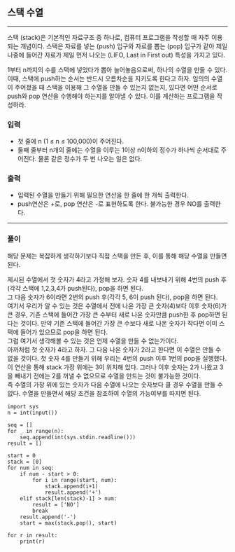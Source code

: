 ## 스택 수열

------

스택 (stack)은 기본적인 자료구조 중 하나로, 컴퓨터 프로그램을 작성할 때 자주 이용되는 개념이다. 스택은 자료를 넣는 (push) 입구와 자료를 뽑는 (pop) 입구가 같아 제일 나중에 들어간 자료가 제일 먼저 나오는 (LIFO, Last in First out) 특성을 가지고 있다.

1부터 n까지의 수를 스택에 넣었다가 뽑아 늘어놓음으로써, 하나의 수열을 만들 수 있다. 이때, 스택에 push하는 순서는 반드시 오름차순을 지키도록 한다고 하자. 임의의 수열이 주어졌을 때 스택을 이용해 그 수열을 만들 수 있는지 없는지, 있다면 어떤 순서로 push와 pop 연산을 수행해야 하는지를 알아낼 수 있다. 이를 계산하는 프로그램을 작성하라.

### 입력

- 첫 줄에 n (1 ≤ n ≤ 100,000)이 주어진다. 
- 둘째 줄부터 n개의 줄에는 수열을 이루는 1이상 n이하의 정수가 하나씩 순서대로 주어진다. 물론 같은 정수가 두 번 나오는 일은 없다.

### 출력

- 입력된 수열을 만들기 위해 필요한 연산을 한 줄에 한 개씩 출력한다. 
- push연산은 +로, pop 연산은 -로 표현하도록 한다. 불가능한 경우 NO를 출력한다.

------

### 풀이

해당 문제는 복잡하게 생각하기보다 직접 스택을 만든 후, 이를 통해 해당 수열을 만들면 된다.  

제시된 수열에서 첫 숫자가 4라고 가정해 보자. 숫자 4를 내보내기 위해 4번의 push 후(각각 스택에 1,2,3,4가 push된다), pop을 하면 된다.  
그 다음 숫자가 6이라면 2번의 push 후(각각 5, 6이 push 된다), pop을 하면 된다.  
여기서 우리가 알 수 있는 것은 수열에서 전에 나온 가장 큰 숫자(4)보다 이후 숫자(6)가 큰 경우, 기존 스택에 들어간 가장 큰 수부터 새로 나온 숫자만큼 push한 후 pop하면 된다는 것이다. 만약 기존 스택에 들어간 가장 큰 수보다 새로 나온 숫자가 작다면 이미 스택에 들어가 있으므로 pop을 하면 된다.  
그럼 여기서 생각해볼 수 있는 것은 언제 수열을 만들 수 없는가이다.  
아까처럼 첫 숫자가 4라고 하자. 그 다음 나온 숫자가 2라고 한다면 이 수열은 만들 수 없을 것이다. 첫 숫자 4를 만들기 위해 우리는 4번의 push 이후 1번의 pop을 실행했다. 이 연산을 통해 stack 가장 위에는 3이 위치해 있다. 그러나 이후 숫자는 2가 나왔고 3을 빼내기 전에는 2를 꺼낼 수 없으므로 수열을 만드는 것이 불가능한 것이다.  
즉 수열의 가장 위에 있는 숫자가 다음 수열에 나오는 숫자보다 클 경우 수열을 만들 수 없다. 수열을 만들면서 해당 조건을 참조하여 수열의 가능여부를 따지면 된다.

~~~
import sys
n = int(input())

seq = []
for _ in range(n):
    seq.append(int(sys.stdin.readline()))
result = []

start = 0
stack = [0]
for num in seq:
    if num - start > 0:
        for i in range(start, num):
            stack.append(i+1)
            result.append('+')
    elif stack[len(stack)-1] > num:
        result = ['NO']
        break
    result.append('-')
    start = max(stack.pop(), start)

for r in result:
    print(r)
~~~
